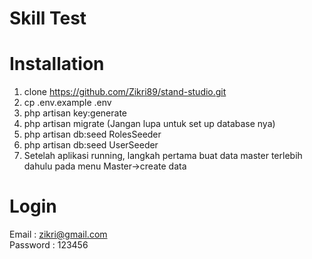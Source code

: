 # Skill Test

# Installation
1. clone https://github.com/Zikri89/stand-studio.git
2. cp .env.example .env
3. php artisan key:generate
4. php artisan migrate (Jangan lupa untuk set up database nya)
5. php artisan db:seed RolesSeeder
6. php artisan db:seed UserSeeder
7. Setelah aplikasi running, langkah pertama buat data master terlebih dahulu pada menu Master->create data

# Login
Email : zikri@gmail.com <br>
Password : 123456


